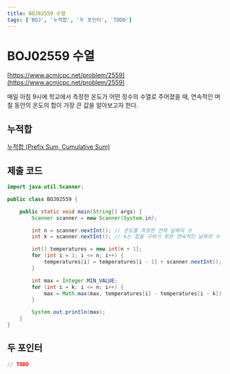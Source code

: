 ```yaml
---
title: BOJ02559 수열
tags: ['BOJ', '누적합', '두 포인터', 'TODO']
---
```


# BOJ02559 수열

[https://www.acmicpc.net/problem/2559](https://www.acmicpc.net/problem/2559)

매일 아침 9시에 학교에서 측정한 온도가 어떤 정수의 수열로 주어졌을 때, 연속적인 며칠 동안의 온도의 합이 가장 큰 값을 알아보고자 한다.

## 누적합

[누적합 (Prefix Sum, Cumulative Sum)](https://hyeonic.github.io/problem-solving/algorithm/누적합.html)

## 제출 코드

```java
import java.util.Scanner;

public class BOJ02559 {

    public static void main(String[] args) {
        Scanner scanner = new Scanner(System.in);

        int n = scanner.nextInt(); // 온도를 측정한 전체 날짜의 수
        int k = scanner.nextInt(); // k는 합을 구하기 위한 연속적인 날짜의 수

        int[] temperatures = new int[n + 1];
        for (int i = 1; i <= n; i++) {
            temperatures[i] = temperatures[i - 1] + scanner.nextInt();
        }

        int max = Integer.MIN_VALUE;
        for (int i = k; i <= n; i++) {
            max = Math.max(max, temperatures[i] - temperatures[i - k]);
        }

        System.out.println(max);
    }
}
```

## 두 포인터

```java
// TODO
```

<TagLinks />